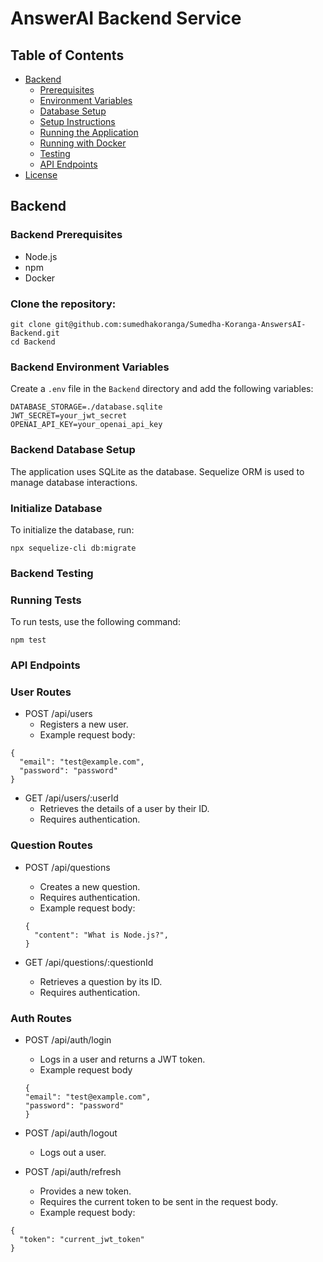 # AnswerAI Backend Service


## Table of Contents

- [Backend](#backend)
  - [Prerequisites](#backend-prerequisites)
  - [Environment Variables](#backend-environment-variables)
  - [Database Setup](#backend-database-setup)
  - [Setup Instructions](#backend-setup-instructions)
  - [Running the Application](#backend-running-the-application)
  - [Running with Docker](#backend-running-with-docker)
  - [Testing](#backend-testing)
  - [API Endpoints](#api-endpoints)
- [License](#license)


## Backend

### Backend Prerequisites

- Node.js
- npm
- Docker


### Clone the repository:

```
git clone git@github.com:sumedhakoranga/Sumedha-Koranga-AnswersAI-Backend.git
cd Backend
```
### Backend Environment Variables

Create a `.env` file in the `Backend` directory and add the following variables:

```
DATABASE_STORAGE=./database.sqlite
JWT_SECRET=your_jwt_secret
OPENAI_API_KEY=your_openai_api_key
```

### Backend Database Setup

The application uses SQLite as the database. Sequelize ORM is used to manage database interactions.

### Initialize Database

To initialize the database, run:

```
npx sequelize-cli db:migrate
```

### Backend Testing
### Running Tests
To run tests, use the following command:

```
npm test
```

### API Endpoints

### User Routes

- POST /api/users
  - Registers a new user.
  - Example request body:
```
{
  "email": "test@example.com",
  "password": "password"
}
```

- GET /api/users/:userId
  - Retrieves the details of a user by their ID.
  - Requires authentication.

### Question Routes
- POST /api/questions

  - Creates a new question.
  - Requires authentication.
  - Example request body:
  ```
  {
    "content": "What is Node.js?",
  }
  ```
- GET /api/questions/:questionId
  - Retrieves a question by its ID.
  - Requires authentication.

### Auth Routes
- POST /api/auth/login

  - Logs in a user and returns a JWT token.
  - Example request body

  ```
  {
  "email": "test@example.com",
  "password": "password"
  }
  ```

- POST /api/auth/logout
  - Logs out a user.

- POST /api/auth/refresh
  - Provides a new token.
  - Requires the current token to be sent in the request body.
  - Example request body:

```
{
  "token": "current_jwt_token"
}
```


